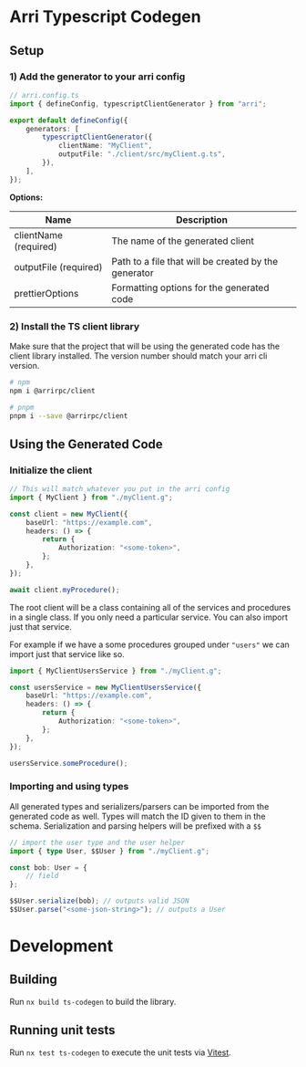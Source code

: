 # Arri Typescript Codegen

## Setup

### 1) Add the generator to your arri config

```ts
// arri.config.ts
import { defineConfig, typescriptClientGenerator } from "arri";

export default defineConfig({
    generators: [
        typescriptClientGenerator({
            clientName: "MyClient",
            outputFile: "./client/src/myClient.g.ts",
        }),
    ],
});
```

**Options:**

| Name                  | Description                                          |
| --------------------- | ---------------------------------------------------- |
| clientName (required) | The name of the generated client                     |
| outputFile (required) | Path to a file that will be created by the generator |
| prettierOptions       | Formatting options for the generated code            |

### 2) Install the TS client library

Make sure that the project that will be using the generated code has the client library installed. The version number should match your arri cli version.

```bash
# npm
npm i @arrirpc/client

# pnpm
pnpm i --save @arrirpc/client
```

## Using the Generated Code

### Initialize the client

```ts
// This will match whatever you put in the arri config
import { MyClient } from "./myClient.g";

const client = new MyClient({
    baseUrl: "https://example.com",
    headers: () => {
        return {
            Authorization: "<some-token>",
        };
    },
});

await client.myProcedure();
```

The root client will be a class containing all of the services and procedures in a single class. If you only need a particular service. You can also import just that service.

For example if we have a some procedures grouped under `"users"` we can import just that service like so.

```ts
import { MyClientUsersService } from "./myClient.g";

const usersService = new MyClientUsersService({
    baseUrl: "https://example.com",
    headers: () => {
        return {
            Authorization: "<some-token>",
        };
    },
});

usersService.someProcedure();
```

### Importing and using types

All generated types and serializers/parsers can be imported from the generated code as well. Types will match the ID given to them in the schema. Serialization and parsing helpers will be prefixed with a `$$`

```ts
// import the user type and the user helper
import { type User, $$User } from "./myClient.g";

const bob: User = {
    // field
};

$$User.serialize(bob); // outputs valid JSON
$$User.parse("<some-json-string>"); // outputs a User
```

# Development

## Building

Run `nx build ts-codegen` to build the library.

## Running unit tests

Run `nx test ts-codegen` to execute the unit tests via [Vitest](https://vitest.dev).
